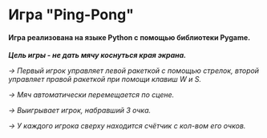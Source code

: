 # Игра "Ping-Pong"

#### Игра реализована на языке Python с помощью библиотеки Pygame. ####

___Цель игры - не дать мячу коснуться края экрана.___

*-> Первый игрок управляет левой ракеткой с помощью стрелок, второй управляет правой ракеткой при помощи клавиш W и S.*

*-> Мяч автоматически перемещается по сцене.*

*-> Выигрывает игрок, набравший 3 очка.*

*-> У каждого игрока сверху находится счётчик с кол-вом его очков.*


